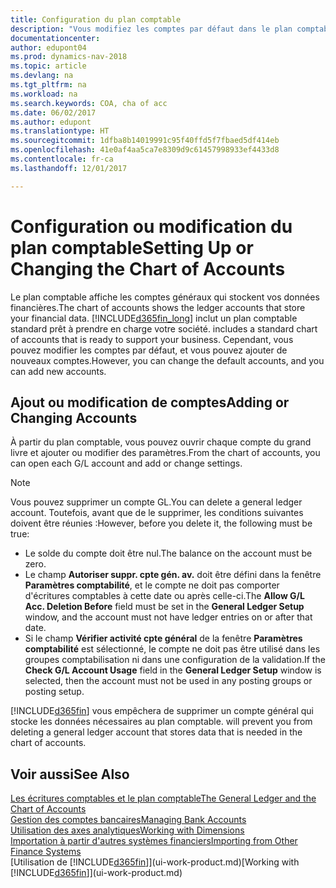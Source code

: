 ```yaml
---
title: Configuration du plan comptable
description: "Vous modifiez les comptes par défaut dans le plan comptable, et vous pouvez ajouter de nouveaux comptes."
documentationcenter: 
author: edupont04
ms.prod: dynamics-nav-2018
ms.topic: article
ms.devlang: na
ms.tgt_pltfrm: na
ms.workload: na
ms.search.keywords: COA, cha of acc
ms.date: 06/02/2017
ms.author: edupont
ms.translationtype: HT
ms.sourcegitcommit: 1dfba8b14019991c95f40ffd5f7fbaed5df414eb
ms.openlocfilehash: 41e0af4aa5ca7e8309d9c61457998933ef4433d8
ms.contentlocale: fr-ca
ms.lasthandoff: 12/01/2017

---
```

# <a name="setting-up-or-changing-the-chart-of-accounts"></a><span data-ttu-id="2284e-103">Configuration ou modification du plan comptable</span><span class="sxs-lookup"><span data-stu-id="2284e-103">Setting Up or Changing the Chart of Accounts</span></span>
<span data-ttu-id="2284e-104">Le plan comptable affiche les comptes généraux qui stockent vos données financières.</span><span class="sxs-lookup"><span data-stu-id="2284e-104">The chart of accounts shows the ledger accounts that store your financial data.</span></span> [!INCLUDE[d365fin_long](includes/d365fin_long_md.md)]<span data-ttu-id="2284e-105"> inclut un plan comptable standard prêt à prendre en charge votre société.</span><span class="sxs-lookup"><span data-stu-id="2284e-105"> includes a standard chart of accounts that is ready to support your business.</span></span>
<span data-ttu-id="2284e-106">Cependant, vous pouvez modifier les comptes par défaut, et vous pouvez ajouter de nouveaux comptes.</span><span class="sxs-lookup"><span data-stu-id="2284e-106">However, you can change the default accounts, and you can add new accounts.</span></span>  

## <a name="adding-or-changing-accounts"></a><span data-ttu-id="2284e-107">Ajout ou modification de comptes</span><span class="sxs-lookup"><span data-stu-id="2284e-107">Adding or Changing Accounts</span></span>
<span data-ttu-id="2284e-108">À partir du plan comptable, vous pouvez ouvrir chaque compte du grand livre et ajouter ou modifier des paramètres.</span><span class="sxs-lookup"><span data-stu-id="2284e-108">From the chart of accounts, you can open each G/L account and add or change settings.</span></span>

> [!NOTE]  
>   <span data-ttu-id="2284e-109">Vous pouvez supprimer un compte GL.</span><span class="sxs-lookup"><span data-stu-id="2284e-109">You can delete a general ledger account.</span></span> <span data-ttu-id="2284e-110">Toutefois, avant que de le supprimer, les conditions suivantes doivent être réunies :</span><span class="sxs-lookup"><span data-stu-id="2284e-110">However, before you delete it, the following must be true:</span></span>  

* <span data-ttu-id="2284e-111">Le solde du compte doit être nul.</span><span class="sxs-lookup"><span data-stu-id="2284e-111">The balance on the account must be zero.</span></span>  
* <span data-ttu-id="2284e-112">Le champ **Autoriser suppr. cpte gén. av.** doit être défini dans la fenêtre **Paramètres comptabilité**, et le compte ne doit pas comporter d'écritures comptables à cette date ou après celle-ci.</span><span class="sxs-lookup"><span data-stu-id="2284e-112">The **Allow G/L Acc. Deletion Before** field must be set in the **General Ledger Setup** window, and the account must not have ledger entries on or after that date.</span></span>  
* <span data-ttu-id="2284e-113">Si le champ **Vérifier activité cpte général** de la fenêtre **Paramètres comptabilité** est sélectionné, le compte ne doit pas être utilisé dans les groupes comptabilisation ni dans une configuration de la validation.</span><span class="sxs-lookup"><span data-stu-id="2284e-113">If the **Check G/L Account Usage** field in the **General Ledger Setup** window is selected, then the account must not be used in any posting groups or posting setup.</span></span>  

[!INCLUDE[d365fin](includes/d365fin_md.md)]<span data-ttu-id="2284e-114"> vous empêchera de supprimer un compte général qui stocke les données nécessaires au plan comptable.</span><span class="sxs-lookup"><span data-stu-id="2284e-114"> will prevent you from deleting a general ledger account that stores data that is needed in the chart of accounts.</span></span>  

## <a name="see-also"></a><span data-ttu-id="2284e-115">Voir aussi</span><span class="sxs-lookup"><span data-stu-id="2284e-115">See Also</span></span>
[<span data-ttu-id="2284e-116">Les écritures comptables et le plan comptable</span><span class="sxs-lookup"><span data-stu-id="2284e-116">The General Ledger and the Chart of Accounts</span></span>](finance-general-ledger.md)  
[<span data-ttu-id="2284e-117">Gestion des comptes bancaires</span><span class="sxs-lookup"><span data-stu-id="2284e-117">Managing Bank Accounts</span></span>](bank-manage-bank-accounts.md)  
[<span data-ttu-id="2284e-118">Utilisation des axes analytiques</span><span class="sxs-lookup"><span data-stu-id="2284e-118">Working with Dimensions</span></span>](finance-dimensions.md)  
[<span data-ttu-id="2284e-119">Importation à partir d'autres systèmes financiers</span><span class="sxs-lookup"><span data-stu-id="2284e-119">Importing from Other Finance Systems</span></span>](upload-data.md)  
<span data-ttu-id="2284e-120">[Utilisation de [!INCLUDE[d365fin](includes/d365fin_md.md)]](ui-work-product.md)</span><span class="sxs-lookup"><span data-stu-id="2284e-120">[Working with [!INCLUDE[d365fin](includes/d365fin_md.md)]](ui-work-product.md)</span></span>  

## 

